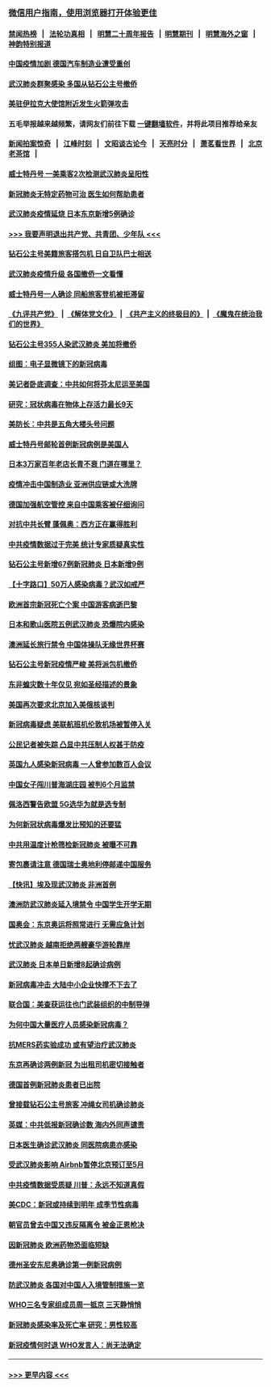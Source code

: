 ### [微信用户指南，使用浏览器打开体验更佳](https://github.com/gfw-breaker/banned-news1/blob/master/indexes/wechat-guide.md?t=0)
#### [禁闻热榜](热点新闻.md?t=0)  &nbsp;&nbsp;|&nbsp;&nbsp; [法轮功真相](https://github.com/gfw-breaker/truth/blob/master/README.md?t=0) &nbsp;&nbsp;|&nbsp;&nbsp; [明慧二十周年报告](https://github.com/gfw-breaker/mh-reports/blob/master/README.md?t=0) &nbsp;&nbsp;|&nbsp;&nbsp;[明慧期刊](https://github.com/gfw-breaker/mh-qikan) &nbsp;&nbsp;|&nbsp;&nbsp; [明慧海外之窗](https://github.com/gfw-breaker/mh-news/blob/master/README.md?t=0) &nbsp;&nbsp;|&nbsp;&nbsp; [神韵特别报道](https://github.com/gfw-breaker/mh-news/blob/master/shenyun.md?t=0)
#### [中国疫情加剧 德国汽车制造业遭受重创](../pages/nsc418/n11873460.md?t=02170222) 
#### [武汉肺炎群聚感染 多国从钻石公主号撤侨](../pages/nsc418/n11873416.md?t=02170222) 
#### [美驻伊拉克大使馆附近发生火箭弹攻击](../pages/nsc418/n11873428.md?t=02170222) 
#### 五毛举报越来越频繁，请网友们前往下载 [一键翻墙软件](https://github.com/gfw-breaker/ssr-accounts)，并将此项目推荐给亲友
#### [新闻拍案惊奇](https://github.com/gfw-breaker/banned-news1/blob/master/pages/link4.md) &nbsp;&nbsp;|&nbsp;&nbsp; [江峰时刻](https://github.com/gfw-breaker/banned-news1/blob/master/pages/link4.md) &nbsp;&nbsp;|&nbsp;&nbsp; [文昭谈古论今](https://github.com/gfw-breaker/banned-news1/blob/master/pages/link4.md) &nbsp;&nbsp;|&nbsp;&nbsp; [天亮时分](https://github.com/gfw-breaker/banned-news1/blob/master/pages/link4.md) &nbsp;&nbsp;|&nbsp;&nbsp; [萧茗看世界](https://github.com/gfw-breaker/banned-news1/blob/master/pages/link4.md) &nbsp;&nbsp;|&nbsp;&nbsp; [北京老茶馆](https://github.com/gfw-breaker/banned-news1/blob/master/pages/link4.md) &nbsp;&nbsp;|&nbsp;&nbsp; 
#### [威士特丹号 一美乘客2次检测武汉肺炎呈阳性](../pages/nsc418/n11873169.md?t=02170222) 
#### [新冠肺炎无特定药物可治 医生如何帮助患者](../pages/nsc418/n11868234.md?t=02170222) 
#### [武汉肺炎疫情延烧 日本东京新增5例确诊](../pages/nsc418/n11873025.md?t=02170222) 
#### [>>> 我要声明退出共产党、共青团、少年队 <<<](https://github.com/begood0513/goodnews/blob/master/quit/letter.md) 
#### [钻石公主号美籍旅客搭包机 日自卫队巴士相送](../pages/nsc418/n11872947.md?t=02170222) 
#### [武汉肺炎疫情升级 各国撤侨一文看懂](../pages/nsc418/n11859313.md?t=02170222) 
#### [威士特丹号一人确诊 同船旅客登机被拒滞留](../pages/nsc418/n11872823.md?t=02170222) 
#### [《九评共产党》](https://github.com/begood0513/9ping.md/blob/master/README.md) &nbsp;|&nbsp; [《解体党文化》](../../../../jtdwh.md/blob/master/README.md)  &nbsp;|&nbsp; [《共产主义的终极目的》](../../../../gczydzjmd.md/blob/master/README.md) &nbsp;|&nbsp; [《魔鬼在统治我们的世界》](../../../../mgztzwmdsj.md/blob/master/README.md) 
#### [钻石公主号355人染武汉肺炎 美加将撤侨](../pages/nsc418/n11872392.md?t=02170222) 
#### [组图：电子显微镜下的新冠病毒](../pages/nsc418/n11872057.md?t=02170222) 
#### [美记者卧底调查：中共如何将芬太尼运至美国](../pages/nsc418/n11871821.md?t=02170222) 
#### [研究：冠状病毒在物体上存活力最长9天](../pages/nsc418/n11871871.md?t=02170222) 
#### [美防长：中共是五角大楼头号问题](../pages/nsc418/n11871768.md?t=02170222) 
#### [威士特丹号邮轮首例新冠病例是美国人](../pages/nsc418/n11871731.md?t=02170222) 
#### [日本3万家百年老店长青不衰 门道在哪里？](../pages/nsc418/n11871670.md?t=02170222) 
#### [疫情冲击中国制造业 亚洲供应链或大洗牌](../pages/nsc418/n11871629.md?t=02170222) 
#### [德国加强航空管控 来自中国乘客被仔细询问](../pages/nsc418/n11871572.md?t=02170222) 
#### [对抗中共长臂 蓬佩奥：西方正在赢得胜利](../pages/nsc418/n11871500.md?t=02170222) 
#### [中共疫情数据过于完美 统计专家质疑真实性](../pages/nsc418/n11870197.md?t=02170222) 
#### [钻石公主号新增67例新冠肺炎 日本新增9例](../pages/nsc418/n11871311.md?t=02170222) 
#### [【十字路口】50万人感染病毒？武汉如戒严](../pages/nsc418/n11870405.md?t=02170222) 
#### [欧洲首宗新冠死亡个案 中国游客病逝巴黎](../pages/nsc418/n11871247.md?t=02170222) 
#### [日本和歌山医院五例武汉肺炎 恐爆院内感染](../pages/nsc418/n11871128.md?t=02170222) 
#### [澳洲延长旅行禁令 中国体操队无缘世界杯赛](../pages/nsc418/n11870446.md?t=02170222) 
#### [钻石公主号新冠疫情严峻 美将派包机撤侨](../pages/nsc418/n11870505.md?t=02170222) 
#### [东非蝗灾数十年仅见 宛如圣经描述的景象](../pages/nsc418/n11870398.md?t=02170222) 
#### [美国再次要求北京加入美俄核谈判](../pages/nsc418/n11870138.md?t=02170222) 
#### [新冠病毒疑虑 美联航班机伦敦机场被暂停入关](../pages/nsc418/n11870015.md?t=02170222) 
#### [公民记者被失踪 凸显中共压制人权甚于防疫](../pages/nsc418/n11870042.md?t=02170222) 
#### [英国九人感染新冠病毒 一人曾参加数百人会议](../pages/nsc418/n11869987.md?t=02170222) 
#### [中国女子闯川普海湖庄园 被判6个月监禁](../pages/nsc418/n11869919.md?t=02170222) 
#### [佩洛西警告欧盟 5G选华为就是选专制](../pages/nsc418/n11869898.md?t=02170222) 
#### [为何新冠状病毒爆发比预知的还要猛](../pages/nsc418/n11869828.md?t=02170222) 
#### [中共用温度计枪筛检新冠肺炎 被曝不可靠](../pages/nsc418/n11869707.md?t=02170222) 
#### [寄包裹请注意 德国瑞士奥地利停邮递中国服务](../pages/nsc418/n11869727.md?t=02170222) 
#### [【快讯】埃及现武汉肺炎 非洲首例](../pages/nsc418/n11869766.md?t=02170222) 
#### [澳洲防武汉肺炎延入境禁令 中国学生开学无期](../pages/nsc418/n11869546.md?t=02170222) 
#### [国奥会：东京奥运将照常进行 无需应急计划](../pages/nsc418/n11869422.md?t=02170222) 
#### [忧武汉肺炎 越南拒绝两艘豪华游轮靠岸](../pages/nsc418/n11867444.md?t=02170222) 
#### [武汉肺炎 日本单日新增8起确诊病例](../pages/nsc418/n11869272.md?t=02170222) 
#### [新冠病毒冲击 大陆中小企业快撑不下去了](../pages/nsc418/n11869259.md?t=02170222) 
#### [联合国：美查获运往也门武装组织的中制导弹](../pages/nsc418/n11868677.md?t=02170222) 
#### [为何中国大量医疗人员感染新冠病毒？](../pages/nsc418/n11869001.md?t=02170222) 
#### [抗MERS药实验成功 或有望治疗武汉肺炎](../pages/nsc418/n11868912.md?t=02170222) 
#### [东京再确诊两例新冠 为出租司机密切接触者](../pages/nsc418/n11868770.md?t=02170222) 
#### [德国首例新冠肺炎患者已出院](../pages/nsc418/n11868714.md?t=02170222) 
#### [曾接载钻石公主号旅客 冲绳女司机确诊肺炎](../pages/nsc418/n11868610.md?t=02170222) 
#### [英媒：中共低报新冠确诊数 海内外同声谴责](../pages/nsc418/n11867421.md?t=02170222) 
#### [日本医生确诊武汉肺炎 同医院病患亦感染](../pages/nsc418/n11867779.md?t=02170222) 
#### [受武汉肺炎影响 Airbnb暂停北京预订至5月](../pages/nsc418/n11867428.md?t=02170222) 
#### [中共疫情数据受质疑 川普：永远不知道真假](../pages/nsc418/n11867195.md?t=02170222) 
#### [美CDC：新冠或持续到明年 成季节性病毒](../pages/nsc418/n11867279.md?t=02170222) 
#### [朝官员曾去中国又违反隔离令 被金正恩枪决](../pages/nsc418/n11867087.md?t=02170222) 
#### [因新冠肺炎 欧洲药物恐面临短缺](../pages/nsc418/n11867036.md?t=02170222) 
#### [德州圣安东尼奥确诊第一例新冠病例](../pages/nsc418/n11867194.md?t=02170222) 
#### [防武汉肺炎 各国对中国人入境管制措施一览](../pages/nsc418/n11838726.md?t=02170222) 
#### [WHO三名专家组成员周一抵京 三天静悄悄](../pages/nsc418/n11866947.md?t=02170222) 
#### [新冠肺炎感染率及死亡率 研究：男性较高](../pages/nsc418/n11866956.md?t=02170222) 
#### [新冠疫情何时退 WHO发言人：尚无法确定](../pages/nsc418/n11866864.md?t=02170222) 

----
#### [ >>> 更早内容 <<< ](../indexes/nsc418-earlier.md)
